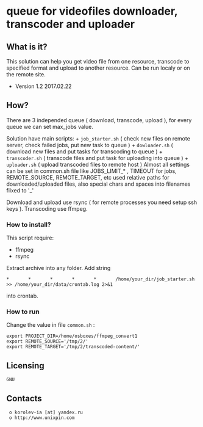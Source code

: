 #   queue for videofiles downloader, transcoder and uploader 

##  What is it?
This solution can help you get video file from one resource, transcode to specified format and upload to 
another resource. Can be run localy or on the remote site. 

* Version 1.2 2017.02.22

##  How?
There are 3 independed queue ( download, transcode, upload ), for every queue we can set max_jobs value.

Solution have main scripts:
	+	`job_starter.sh` ( check new files on remote server, check failed jobs, put new task to queue )
	+	`dowloader.sh` ( download new files and put tasks for transcoding to queue )
	+	`transcoder.sh` ( transcode files and put task for uploading into queue )
	+	`uploader.sh` ( upload transcoded files to remote host )
Almost all settings can be set in common.sh file
like JOBS_LIMIT_* , TIMEOUT for jobs, REMOTE_SOURCE, REMOTE_TARGET, etc
used relative paths for downloaded/uploaded files, also  special chars  and spaces into filenames  filxed to '_'

Download and upload use rsync ( for remote processes you need setup ssh keys ). 
Transcoding use ffmpeg.


### How to install? ###
This script require:
 + ffmpeg
 + rsync
 
Extract archive into any folder. Add string 
```
*       *       *       *       *       /home/your_dir/job_starter.sh >> /home/your_dir/data/crontab.log 2>&1
``` 
into crontab.



### 		How to run
Change the value in file `common.sh` :
```
export PROJECT_DIR=/home/osboxes/ffmpeg_convert1
export REMOTE_SOURCE='/tmp/2/'
export REMOTE_TARGET='/tmp/2/transcoded-content/'
```


  Licensing
  ---------
	GNU

  Contacts
  --------

     o korolev-ia [at] yandex.ru
     o http://www.unixpin.com

